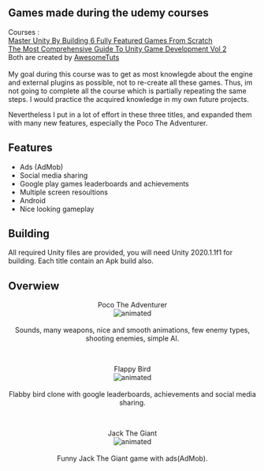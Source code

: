 ## Games made during the udemy courses

Courses :<br/> 
[Master Unity By Building 6 Fully Featured Games From Scratch](https://www.udemy.com/course/make-mobile-games-like-a-pro-using-unity-game-engine/ "Master Unity By Building 6 Fully Featured Games From Scratch")<br/>
[The Most Comprehensive Guide To Unity Game Development Vol 2](https://www.udemy.com/course/the-most-comprehensive-guide-to-unity-game-development-vol-2/ "
The Most Comprehensive Guide To Unity Game Development Vol 2")
<br/> 
Both are created by [AwesomeTuts](https://www.awesometuts.com/ "AwesomeTuts")
<br/> <br/>
My goal during this course was to get as most knowlegde about the engine and external plugins as possible, not
to re-create all these games. Thus, im not going to complete all the course which is partially repeating the same steps.
I would practice the acquired knowledge in my own future projects.

Nevertheless I put in a lot of effort in these three titles, and expanded them with many new features, especially the Poco The Adventurer.


## Features

- Ads (AdMob)
- Social media sharing
- Google play games leaderboards and achievements
- Multiple screen resoultions
- Android
- Nice looking gameplay

## Building

All required Unity files are provided, you will need Unity 2020.1.1f1 for building.
Each title contain an Apk build also.

## Overwiew

<p align="center">
Poco The Adventurer <br/>
	<img src="https://media.giphy.com/media/Uw8r3glyGxjrHep4Kv/giphy-downsized-large.gif?cid=790b7611b7cf8f0b59dd5b36eadf0cdedaf03173960f4d1e&rid=giphy-downsized-large.gif&ct=g" alt="animated">
<br/><br/>
Sounds, many weapons, nice and smooth animations, few enemy types, shooting enemies, simple AI.
</p> 

<br/>
<p align="center">
Flappy Bird <br/>
	<img src="https://media.giphy.com/media/VB3XHK9b8zFKrqy2BH/giphy.gif?cid=790b761199e657f1171eb63b1d2c86ce117eaa56870fb1b8&rid=giphy.gif&ct=g" alt="animated">
<br/><br/>
Flabby bird clone with google leaderboards, achievements and social media sharing.
</p> 


<br/>
<p align="center">
Jack The Giant <br/>
	<img src="https://media.giphy.com/media/1F6686lbB7vRWnXq1p/giphy.gif" alt="animated">
<br/><br/>
Funny Jack The Giant game with ads(AdMob).
</p>

